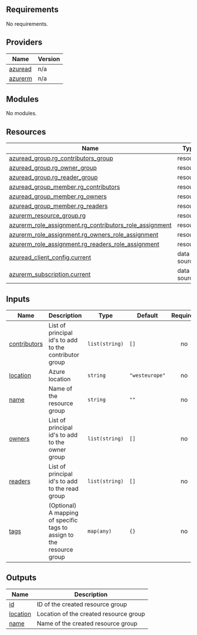 <!-- BEGIN_TF_DOCS -->
## Requirements

No requirements.

## Providers

| Name | Version |
|------|---------|
| <a name="provider_azuread"></a> [azuread](#provider\_azuread) | n/a |
| <a name="provider_azurerm"></a> [azurerm](#provider\_azurerm) | n/a |

## Modules

No modules.

## Resources

| Name | Type |
|------|------|
| [azuread_group.rg_contributors_group](https://registry.terraform.io/providers/hashicorp/azuread/latest/docs/resources/group) | resource |
| [azuread_group.rg_owner_group](https://registry.terraform.io/providers/hashicorp/azuread/latest/docs/resources/group) | resource |
| [azuread_group.rg_reader_group](https://registry.terraform.io/providers/hashicorp/azuread/latest/docs/resources/group) | resource |
| [azuread_group_member.rg_contributors](https://registry.terraform.io/providers/hashicorp/azuread/latest/docs/resources/group_member) | resource |
| [azuread_group_member.rg_owners](https://registry.terraform.io/providers/hashicorp/azuread/latest/docs/resources/group_member) | resource |
| [azuread_group_member.rg_readers](https://registry.terraform.io/providers/hashicorp/azuread/latest/docs/resources/group_member) | resource |
| [azurerm_resource_group.rg](https://registry.terraform.io/providers/hashicorp/azurerm/latest/docs/resources/resource_group) | resource |
| [azurerm_role_assignment.rg_contributors_role_assignment](https://registry.terraform.io/providers/hashicorp/azurerm/latest/docs/resources/role_assignment) | resource |
| [azurerm_role_assignment.rg_owners_role_assignment](https://registry.terraform.io/providers/hashicorp/azurerm/latest/docs/resources/role_assignment) | resource |
| [azurerm_role_assignment.rg_readers_role_assignment](https://registry.terraform.io/providers/hashicorp/azurerm/latest/docs/resources/role_assignment) | resource |
| [azuread_client_config.current](https://registry.terraform.io/providers/hashicorp/azuread/latest/docs/data-sources/client_config) | data source |
| [azurerm_subscription.current](https://registry.terraform.io/providers/hashicorp/azurerm/latest/docs/data-sources/subscription) | data source |

## Inputs

| Name | Description | Type | Default | Required |
|------|-------------|------|---------|:--------:|
| <a name="input_contributors"></a> [contributors](#input\_contributors) | List of principal id's to add to the contributor group | `list(string)` | `[]` | no |
| <a name="input_location"></a> [location](#input\_location) | Azure location | `string` | `"westeurope"` | no |
| <a name="input_name"></a> [name](#input\_name) | Name of the resource group | `string` | `""` | no |
| <a name="input_owners"></a> [owners](#input\_owners) | List of principal id's to add to the owner group | `list(string)` | `[]` | no |
| <a name="input_readers"></a> [readers](#input\_readers) | List of principal id's to add to the read group | `list(string)` | `[]` | no |
| <a name="input_tags"></a> [tags](#input\_tags) | (Optional) A mapping of specific tags to assign to the resource group | `map(any)` | `{}` | no |

## Outputs

| Name | Description |
|------|-------------|
| <a name="output_id"></a> [id](#output\_id) | ID of the created resource group |
| <a name="output_location"></a> [location](#output\_location) | Location of the created resource group |
| <a name="output_name"></a> [name](#output\_name) | Name of the created resource group |
<!-- END_TF_DOCS -->